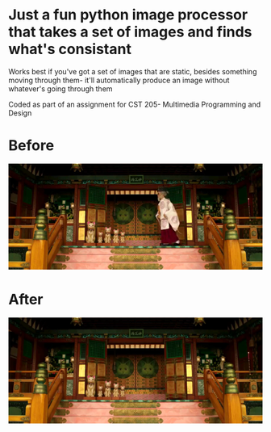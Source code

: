 # Just a fun python image processor that takes a set of images and finds what's consistant
Works best if you've got a set of images that are static, besides something moving through them-
it'll automatically produce an image without whatever's going through them

Coded as part of an assignment for CST  205- Multimedia Programming and Design

# Before
![Temple with a man walking through it](./images/bpoQ3CCQME.png)

# After
![Temple without anyone blocking the view](./example.png)